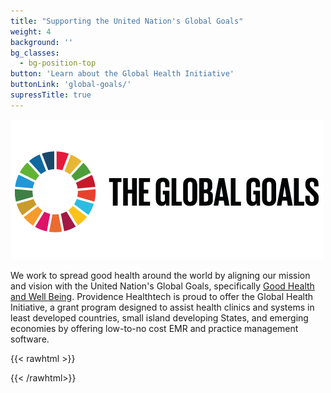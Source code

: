 ```yaml
---
title: "Supporting the United Nation's Global Goals"
weight: 4
background: ''
bg_classes:
  - bg-position-top
button: 'Learn about the Global Health Initiative'
buttonLink: 'global-goals/'
supressTitle: true
---
```


![the global goals logo](/homepage/global_goals_logo.png)

We work to spread good health around the world by aligning our mission and vision with the United Nation's Global Goals, specifically [Good Health and Well Being](https://www.globalgoals.org/goals/3-good-health-and-well-being/). Providence Healthtech is proud to offer the Global Health Initiative, a grant program designed to assist health clinics and systems in least developed countries, small island developing States, and emerging economies by offering low-to-no cost EMR and practice management software.

{{< rawhtml >}}
<script>
document.addEventListener('DOMContentLoaded', (e) => {
  document.querySelectorAll('img').forEach((elm) => {
    // elm.classList.add('img-fluid');
  });
});
</script>
{{< /rawhtml>}}